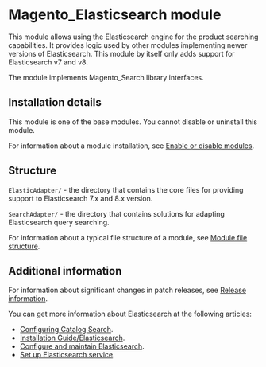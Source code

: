 # Magento_Elasticsearch module

This module allows using the Elasticsearch engine for the product searching capabilities.
It provides logic used by other modules implementing newer versions of Elasticsearch.
This module by itself only adds support for Elasticsearch v7 and v8.

The module implements Magento_Search library interfaces.

## Installation details

This module is one of the base modules. You cannot disable or uninstall this module.

For information about a module installation, see [Enable or disable modules](https://experienceleague.adobe.com/en/docs/commerce-operations/installation-guide/tutorials/manage-modules).

## Structure

`ElasticAdapter/` - the directory that contains the core files for providing support to Elasticsearch 7.x and 8.x
version.

`SearchAdapter/` - the directory that contains solutions for adapting Elasticsearch query searching.

For information about a typical file structure of a module, see [Module file structure](https://developer.adobe.com/commerce/php/development/build/component-file-structure/#module-file-structure).

## Additional information

For information about significant changes in patch releases, see [Release information](https://experienceleague.adobe.com/en/docs/commerce-operations/release/notes/overview).

You can get more information about Elasticsearch at the following articles:

- [Configuring Catalog Search](https://experienceleague.adobe.com/en/docs/commerce-admin/catalog/catalog/search/search-configuration).
- [Installation Guide/Elasticsearch](https://experienceleague.adobe.com/en/docs/commerce-operations/installation-guide/prerequisites/search-engine/overview).
- [Configure and maintain Elasticsearch](https://experienceleague.adobe.com/en/docs/commerce-operations/configuration-guide/search/overview-search).
- [Set up Elasticsearch service](https://experienceleague.adobe.com/en/docs/commerce-on-cloud/user-guide/configure/service/elasticsearch).
